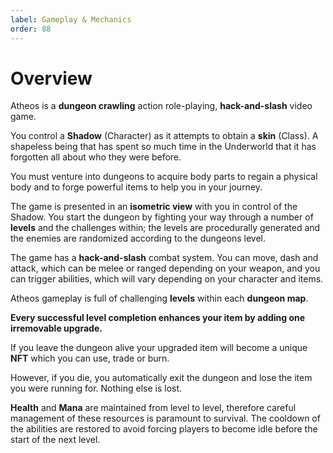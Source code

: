 ```yaml
---
label: Gameplay & Mechanics
order: 88
---
```


# Overview
Atheos is a **dungeon crawling** action role-playing, **hack-and-slash** video game.  

You control a **Shadow** (Character) as it attempts to obtain a **skin** (Class). A shapeless being that has spent so much time in the Underworld that it has forgotten all about who they were before.  

You must venture into dungeons to acquire body parts to regain a physical body and to forge powerful items to help you in your journey.

The game is presented in an **isometric view** with you in control of the Shadow. You start the dungeon by fighting your way through a number of **levels** and the challenges within; the levels are procedurally generated and the enemies are randomized according to the dungeons level. 

The game has a **hack-and-slash** combat system. You can move, dash and attack, which can be melee or ranged depending on your weapon, and you can trigger abilities, which will vary depending on your character and items.

Atheos gameplay is full of challenging **levels** within each **dungeon map**.  

**Every successful level completion enhances your item by adding one irremovable upgrade.**

If you leave the dungeon alive your upgraded item will become a unique **NFT** which you can use, trade or burn. 

However, if you die, you automatically exit the dungeon and lose the item you were running for. Nothing else is lost.

**Health** and **Mana** are maintained from level to level, therefore careful management of these resources is paramount to survival. The cooldown of the abilities are restored to avoid forcing players to become idle before the start of the next level.

